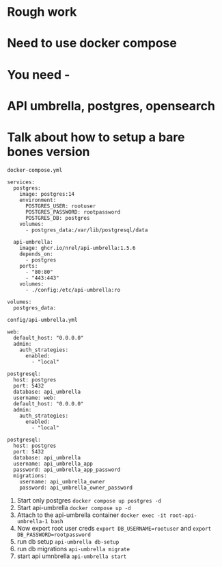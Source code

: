 # Rough work

# Need to use docker compose
# You need - 
# API umbrella, postgres, opensearch
# 
# Talk about how to setup a bare bones version

```
docker-compose.yml

services:
  postgres:
    image: postgres:14
    environment:
      POSTGRES_USER: rootuser
      POSTGRES_PASSWORD: rootpassword
      POSTGRES_DB: postgres
    volumes:
      - postgres_data:/var/lib/postgresql/data

  api-umbrella:
    image: ghcr.io/nrel/api-umbrella:1.5.6
    depends_on:
      - postgres
    ports:
      - "80:80"
      - "443:443"
    volumes:
      - ./config:/etc/api-umbrella:ro

volumes:
  postgres_data:
```

```
config/api-umbrella.yml

web:
  default_host: "0.0.0.0"
  admin:
    auth_strategies:
      enabled:
        - "local"

postgresql:
  host: postgres
  port: 5432
  database: api_umbrella
  username: web:
  default_host: "0.0.0.0"
  admin:
    auth_strategies:
      enabled:
        - "local"

postgresql:
  host: postgres
  port: 5432
  database: api_umbrella
  username: api_umbrella_app
  password: api_umbrella_app_password
  migrations:
    username: api_umbrella_owner
    password: api_umbrella_owner_password
```

1. Start only postgres `docker compose up postgres -d`
2. Start api-umbrella `docker compose up -d`
3. Attach to the api-umbrella container `docker exec -it root-api-umbrella-1 bash`
4. Now export root user creds `export DB_USERNAME=rootuser` and `export DB_PASSWORD=rootpassword`
5. run db setup `api-umbrella db-setup`
6. run db migrations `api-umbrella migrate`
7. start api umnbrella `api-umbrella start`
